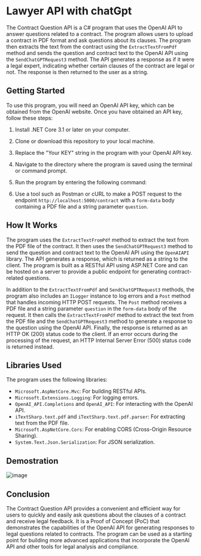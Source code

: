 # Lawyer  API with chatGpt

The Contract Question API is a C# program that uses the OpenAI API to answer questions related to a contract. The program allows users to upload a contract in PDF format and ask questions about its clauses. The program then extracts the text from the contract using the `ExtractTextFromPdf` method and sends the question and contract text to the OpenAI API using the `SendChatGPTRequest3` method. The API generates a response as if it were a legal expert, indicating whether certain clauses of the contract are legal or not. The response is then returned to the user as a string.

## Getting Started

To use this program, you will need an OpenAI API key, which can be obtained from the OpenAI website. Once you have obtained an API key, follow these steps:

1. Install .NET Core 3.1 or later on your computer.
2. Clone or download this repository to your local machine.
3. Replace the "Your KEY" string in the program with your OpenAI API key.
4. Navigate to the directory where the program is saved using the terminal or command prompt.
5. Run the program by entering the following command:

6. Use a tool such as Postman or cURL to make a POST request to the endpoint `http://localhost:5000/contract` with a `form-data` body containing a PDF file and a string parameter `question`.

## How It Works

The program uses the `ExtractTextFromPdf` method to extract the text from the PDF file of the contract. It then uses the `SendChatGPTRequest3` method to send the question and contract text to the OpenAI API using the `OpenAIAPI` library. The API generates a response, which is returned as a string to the client. The program is built as a RESTful API using ASP.NET Core and can be hosted on a server to provide a public endpoint for generating contract-related questions.

In addition to the `ExtractTextFromPdf` and `SendChatGPTRequest3` methods, the program also includes an `ILogger` instance to log errors and a `Post` method that handles incoming HTTP POST requests. The `Post` method receives a PDF file and a string parameter `question` in the `form-data` body of the request. It then calls the `ExtractTextFromPdf` method to extract the text from the PDF file and the `SendChatGPTRequest3` method to generate a response to the question using the OpenAI API. Finally, the response is returned as an HTTP OK (200) status code to the client. If an error occurs during the processing of the request, an HTTP Internal Server Error (500) status code is returned instead.

## Libraries Used

The program uses the following libraries:

- `Microsoft.AspNetCore.Mvc`: For building RESTful APIs.
- `Microsoft.Extensions.Logging`: For logging errors.
- `OpenAI_API.Completions` and `OpenAI_API`: For interacting with the OpenAI API.
- `iTextSharp.text.pdf` and `iTextSharp.text.pdf.parser`: For extracting text from the PDF file.
- `Microsoft.AspNetCore.Cors`: For enabling CORS (Cross-Origin Resource Sharing).
- `System.Text.Json.Serialization`: For JSON serialization.

## Demostration

![image](https://user-images.githubusercontent.com/122009354/223137331-bc65cf54-09cd-4bed-99df-2414e164b77d.png)


## Conclusion

The Contract Question API provides a convenient and efficient way for users to quickly and easily ask questions about the clauses of a contract and receive legal feedback. It is a Proof of Concept (PoC) that demonstrates the capabilities of the OpenAI API for generating responses to legal questions related to contracts. The program can be used as a starting point for building more advanced applications that incorporate the OpenAI API and other tools for legal analysis and compliance.



